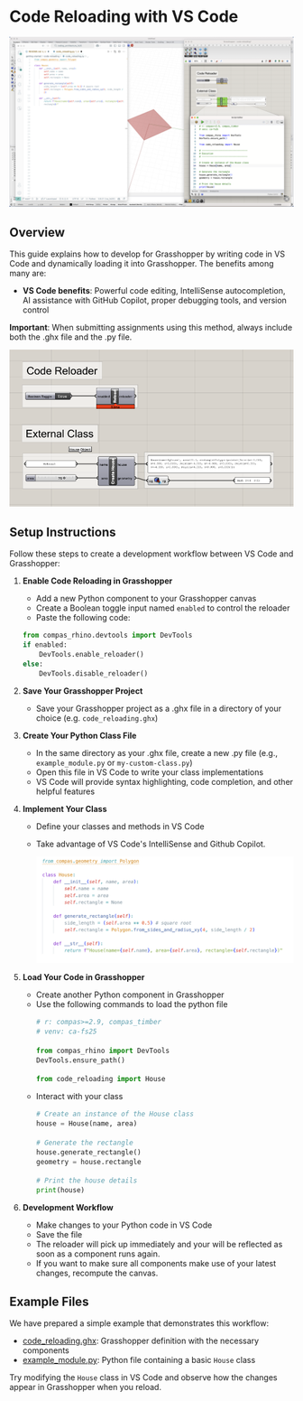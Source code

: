 # Code Reloading with VS Code
![GH-Canvas](./images/vscode-2-gh.png)

## Overview

This guide explains how to develop for Grasshopper by writing code in VS Code and dynamically loading it into Grasshopper. The benefits among many are:

- **VS Code benefits**: Powerful code editing, IntelliSense autocompletion, AI assistance with GitHub Copilot, proper debugging tools, and version control

**Important**: When submitting assignments using this method, always include both the .ghx file and the .py file.

<!-- ![GH-Canvas](./images/house-object.png) -->
![GH-Canvas](./images/grasshopper-setup.png)

## Setup Instructions

Follow these steps to create a development workflow between VS Code and Grasshopper:

1. **Enable Code Reloading in Grasshopper**
   - Add a new Python component to your Grasshopper canvas
   - Create a Boolean toggle input named `enabled` to control the reloader
   - Paste the following code:

    ```python
    from compas_rhino.devtools import DevTools
    if enabled:
        DevTools.enable_reloader()
    else:
        DevTools.disable_reloader()
    ```

2. **Save Your Grasshopper Project**
   - Save your Grasshopper project as a .ghx file in a directory of your choice (e.g. `code_reloading.ghx`)

3. **Create Your Python Class File**
   - In the same directory as your .ghx file, create a new .py file (e.g., `example_module.py` or `my-custom-class.py`)
   - Open this file in VS Code to write your class implementations
   - VS Code will provide syntax highlighting, code completion, and other helpful features

4. **Implement Your Class**
   - Define your classes and methods in VS Code
   - Take advantage of VS Code's IntelliSense and Github Copilot.

        ![Class-Setup](./images/class-setup.png)

5. **Load Your Code in Grasshopper**
   - Create another Python component in Grasshopper
   - Use the following commands to load the python file
        ```python
        # r: compas>=2.9, compas_timber
        # venv: ca-fs25

        from compas_rhino import DevTools
        DevTools.ensure_path()

        from code_reloading import House
        ```
   - Interact with your class
        ```python
        # Create an instance of the House class
        house = House(name, area)

        # Generate the rectangle
        house.generate_rectangle()
        geometry = house.rectangle

        # Print the house details
        print(house)
        ```

6. **Development Workflow**
   - Make changes to your Python code in VS Code
   - Save the file
   - The reloader will pick up immediately and your will be reflected as soon as a component runs again.
   - If you want to make sure all components make use of your latest changes, recompute the canvas.

## Example Files

We have prepared a simple example that demonstrates this workflow:

- [code_reloading.ghx](./code_reloading.ghx): Grasshopper definition with the necessary components
- [example_module.py](./example_module.py): Python file containing a basic `House` class

Try modifying the `House` class in VS Code and observe how the changes appear in Grasshopper when you reload.
